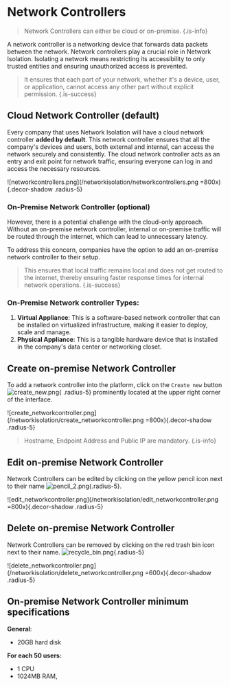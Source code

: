 # Network Controllers
> Network Controllers can either be cloud or on-premise.
{.is-info}


A network controller is a networking device that forwards data packets between the network. Network controllers play a crucial role in Network Isolation. Isolating a network means restricting its accessibility to only trusted entities and ensuring unauthorized access is prevented. 
> It ensures that each part of your network, whether it's a device, user, or application, cannot access any other part without explicit permission.
{.is-success}


## Cloud Network Controller (default)

Every company that uses Network Isolation will have a cloud network controller **added by default**. This network controller ensures that all the company's devices and users, both external and internal, can access the network securely and consistently. The cloud network controller acts as an entry and exit point for network traffic, ensuring everyone can log in and access the necessary resources.

![networkcontrollers.png](/networkisolation/networkcontrollers.png =800x){.decor-shadow .radius-5}

### On-Premise Network Controller (optional)

However, there is a potential challenge with the cloud-only approach. Without an on-premise network controller, internal or on-premise traffic will be routed through the internet, which can lead to unnecessary latency.

To address this concern, companies have the option to add an on-premise network controller to their setup. 
> This ensures that local traffic remains local and does not get routed to the internet, thereby ensuring faster response times for internal network operations.
{.is-success}


### On-Premise Network controller Types:
1. **Virtual Appliance**: This is a software-based network controller that can be installed on virtualized infrastructure, making it easier to deploy, scale and manage.
2. **Physical Appliance**: This is a tangible hardware device that is installed in the company's data center or networking closet.

## Create on-premise Network Controller

To add a network controller into the platform, click on the `Create new` button
![create_new.png](/create_new.png){ .radius-5}
prominently located at the upper right corner of the interface.

![create_networkcontroller.png](/networkisolation/create_networkcontroller.png =800x){.decor-shadow .radius-5}

> Hostname, Endpoint Address and Public IP are mandatory.
{.is-info}

## Edit on-premise Network Controller

 Network Controllers can be edited by clicking on the yellow pencil icon next to their name ![pencil_2.png](/pencil_2.png){.radius-5}.

![edit_networkcontroller.png](/networkisolation/edit_networkcontroller.png =800x){.decor-shadow .radius-5}

## Delete on-premise Network Controller

 Network Controllers can be removed by clicking on the red trash bin icon next to their name. ![recycle_bin.png](/recycle_bin.png){.radius-5}
 
 

![delete_networkcontroller.png](/networkisolation/delete_networkcontroller.png =600x){.decor-shadow .radius-5}

## On-premise Network Controller minimum specifications

**General**:
- 20GB hard disk

**For each 50 users:**
- 1 CPU
- 1024MB RAM,

